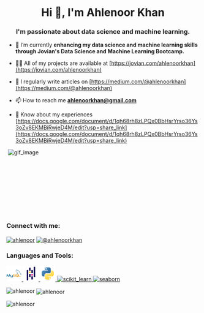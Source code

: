 <h1 align="center">Hi 👋, I'm Ahlenoor Khan</h1>
<h3 align="center">I'm passionate about data science and machine learning.</h3>

- 🌱 I’m currently **enhancing my data science and machine learning skills through Jovian's Data Science and Machine Learning Bootcamp.**

- 👨‍💻 All of my projects are available at [https://jovian.com/ahlenoorkhan](https://jovian.com/ahlenoorkhan)

- 📝 I regularly write articles on [https://medium.com/@ahlenoorkhan](https://medium.com/@ahlenoorkhan)

- 📫 How to reach me **ahlenoorkhan@gmail.com**

- 📄 Know about my experiences [https://docs.google.com/document/d/1qh68rh8zLPQx0BbHsrYrso36Ys3oZv8EKMBiRwjeD4M/edit?usp=share_link](https://docs.google.com/document/d/1qh68rh8zLPQx0BbHsrYrso36Ys3oZv8EKMBiRwjeD4M/edit?usp=share_link)

<img align="right" alt="gif_image" height="190" width="500" src="https://cdn.dribbble.com/users/1162077/screenshots/3848914/programmer.gif">

<h3 align="left">Connect with me:</h3>
<p align="left">
<a href="https://linkedin.com/in/ahlenoor" target="blank"><img align="center" src="https://raw.githubusercontent.com/rahuldkjain/github-profile-readme-generator/master/src/images/icons/Social/linked-in-alt.svg" alt="ahlenoor" height="30" width="40" /></a>
<a href="https://medium.com/@ahlenoorkhan" target="blank"><img align="center" src="https://raw.githubusercontent.com/rahuldkjain/github-profile-readme-generator/master/src/images/icons/Social/medium.svg" alt="@ahlenoorkhan" height="30" width="40" /></a>
</p>

<h3 align="left">Languages and Tools:</h3>
<p align="left"> <a href="https://www.mysql.com/" target="_blank" rel="noreferrer"> <img src="https://raw.githubusercontent.com/devicons/devicon/master/icons/mysql/mysql-original-wordmark.svg" alt="mysql" width="40" height="40"/> </a> <a href="https://pandas.pydata.org/" target="_blank" rel="noreferrer"> <img src="https://raw.githubusercontent.com/devicons/devicon/2ae2a900d2f041da66e950e4d48052658d850630/icons/pandas/pandas-original.svg" alt="pandas" width="40" height="40"/> </a> <a href="https://www.python.org" target="_blank" rel="noreferrer"> <img src="https://raw.githubusercontent.com/devicons/devicon/master/icons/python/python-original.svg" alt="python" width="40" height="40"/> </a> <a href="https://scikit-learn.org/" target="_blank" rel="noreferrer"> <img src="https://upload.wikimedia.org/wikipedia/commons/0/05/Scikit_learn_logo_small.svg" alt="scikit_learn" width="40" height="40"/> </a> <a href="https://seaborn.pydata.org/" target="_blank" rel="noreferrer"> <img src="https://seaborn.pydata.org/_images/logo-mark-lightbg.svg" alt="seaborn" width="40" height="40"/> </a> </p>

<p><img align="left" src="https://github-readme-stats.vercel.app/api/top-langs?username=ahlenoor&show_icons=true&locale=en&layout=compact" alt="ahlenoor" /></p>

<p>&nbsp;<img align="center" src="https://github-readme-stats.vercel.app/api?username=ahlenoor&show_icons=true&locale=en" alt="ahlenoor" /></p>

<p><img align="center" src="https://github-readme-streak-stats.herokuapp.com/?user=ahlenoor&" alt="ahlenoor" /></p>
